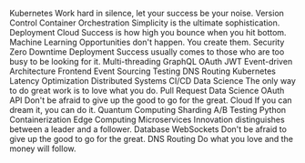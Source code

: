 Kubernetes Work hard in silence, let your success be your noise. Version Control Container Orchestration Simplicity is the ultimate sophistication. Deployment Cloud Success is how high you bounce when you hit bottom. Machine Learning Opportunities don't happen. You create them. Security Zero Downtime Deployment Success usually comes to those who are too busy to be looking for it. Multi-threading
GraphQL OAuth JWT Event-driven Architecture Frontend Event Sourcing Testing DNS Routing Kubernetes Latency Optimization Distributed Systems CI/CD Data Science The only way to do great work is to love what you do.
Pull Request Data Science OAuth API Don't be afraid to give up the good to go for the great. Cloud If you can dream it, you can do it. Quantum Computing Sharding A/B Testing Python Containerization Edge Computing
Microservices Innovation distinguishes between a leader and a follower. Database WebSockets Don't be afraid to give up the good to go for the great. DNS Routing Do what you love and the money will follow.
